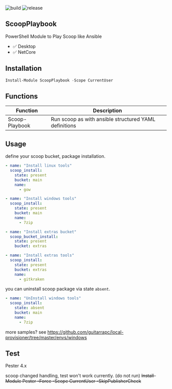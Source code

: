 ![build](https://github.com/guitarrapc/ScoopPlaybook/workflows/build/badge.svg) ![release](https://github.com/guitarrapc/ScoopPlaybook/workflows/release/badge.svg)

## ScoopPlaybook

PowerShell Module to Play Scoop like Ansible

* :white_check_mark: Desktop
* :white_check_mark: NetCore

## Installation

```ps1
Install-Module ScoopPlaybook -Scope CurrentUser
```

## Functions

Function | Description
---- | ----
Scoop-Playbook | Run scoop as with ansible structured YAML definitions

## Usage

define your scoop bucket, package installation.

```yaml
- name: "Install linux tools"
  scoop_install:
    state: present
    bucket: main
    name:
      - gow

- name: "Install windows tools"
  scoop_install:
    state: present
    bucket: main
    name:
      - 7zip

- name: "Install extras bucket"
  scoop_bucket_install:
    state: present
    bucket: extras

- name: "Install extras tools"
  scoop_install:
    state: present
    bucket: extras
    name:
      - gitkraken
```

you can uninstall scoop package via state `absent`.

```yaml
- name: "UnInstall windows tools"
  scoop_install:
    state: absent
    bucket: main
    name:
      - 7zip
```

more samples? see https://github.com/guitarrapc/local-provisioner/tree/master/envs/windows


## Test 

Pester 4.x

scoop changed handling, test won't work currently. (do not run)
<s>Install-Module Pester -Force -Scope CurrentUser -SkipPublisherCheck</s>
